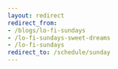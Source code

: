 ```yaml
---
layout: redirect
redirect_from: 
- /blogs/lo-fi-sundays
- /lo-fi-sundays-sweet-dreams
- /lo-fi-sundays
redirect_to: /schedule/sunday
---
```

